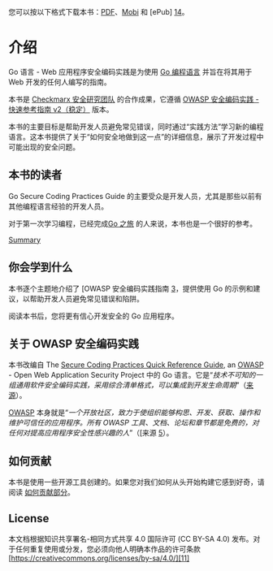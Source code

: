 您可以按以下格式下载本书：[PDF][12]、[Mobi][13] 和
[ePub] [14]。

# 介绍

Go 语言 - Web 应用程序安全编码实践是为使用 [Go 编程语言][1] 并旨在将其用于 Web 开发的任何人编写的指南。

本书是 [Checkmarx 安全研究团队][2] 的合作成果，它遵循 [OWASP 安全编码实践 - 快速参考指南 v2（稳定）][3] 版本。

本书的主要目标是帮助开发人员避免常见错误，同时通过“实践方法”学习新的编程语言。这本书提供了关于“如何安全地做到这一点”的详细信息，展示了开发过程中可能出现的安全问题。

## 本书的读者

Go Secure Coding Practices Guide 的主要受众是开发人员，尤其是那些以前有其他编程语言经验的开发人员。

对于第一次学习编程，已经完成[Go 之旅][8] 的人来说，本书也是一个很好的参考。

[Summary](SUMMARY.md)

## 你会学到什么

本书逐个主题地介绍了 [OWASP 安全编码实践指南 [3]，提供使用 Go 的示例和建议，以帮助开发人员避免常见错误和陷阱。

阅读本书后，您将更有信心开发安全的 Go 应用程序。

## 关于 OWASP 安全编码实践

本书改编自 The [Secure Coding Practices Quick Reference Guide][3], an [OWASP][4] - Open Web Application Security Project 中的 Go 语言。它是“_技术不可知的一组通用软件安全编码实践，采用综合清单格式，可以集成到开发生命周期_”（[来源][3]）。

[OWASP][4] 本身就是“_一个开放社区，致力于使组织能够构思、开发、获取、操作和维护可信任的应用程序。所有 OWASP 工具、文档、论坛和章节都是免费的，对任何对提高应用程序安全性感兴趣的人_”（[来源 [5]）。

## 如何贡献

本书是使用一些开源工具创建的。如果您对我们如何从头开始构建它感到好奇，请阅读 [如何贡献部分][6]。

## License

本文档根据知识共享署名-相同方式共享 4.0 国际许可 (CC BY-SA 4.0) 发布。对于任何重复使用或分发，您必须向他人明确本作品的许可条款 [https://creativecommons.org/licenses/by-sa/4.0/][11]

[1]: https://golang.org
[2]: http://chkmrx.co/2sffXFr
[3]: https://www.owasp.org/index.php/OWASP_Secure_Coding_Practices_-_Quick_Reference_Guide
[4]: https://www.owasp.org
[5]: https://www.owasp.org/index.php/About_OWASP
[6]: src/howto-contribute.md
[7]: https://www.twitter.com/checkmarx
[8]: https://www.gitbook.com/
[9]: https://checkmarx.gitbooks.io/go-scp/
[10]: https://www.gitbook.com/book/checkmarx/go-scp/
[11]: https://creativecommons.org/licenses/by-sa/4.0/
[12]: dist/go-webapp-scp.pdf
[13]: dist/go-webapp-scp.mobi
[14]: dist/go-webapp-scp.epub